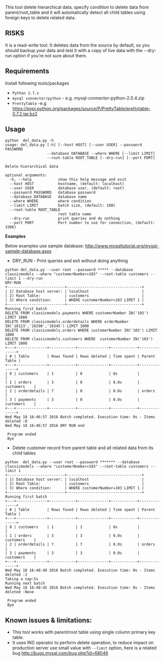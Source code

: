 
This tool delete hierarchical data,  specify condition to delete data from parent/root_table and it will automatically detect all child tables using foreign keys to delete related data.

## RISKS
It is a read-write tool. It deletes data from the source by default, so you should backup your data and test it with a copy of live data with the --dry-run option  if you’re not sure about them.

## Requirements
Install following tools/packages
* `Python 2.7.x`
* `mysql connector/python` - e.g. mysql-connector-python-2.0.4.zip
* `PrettyTable` -e.g https://pypi.python.org/packages/source/P/PrettyTable/prettytable-0.7.2.tar.bz2

## Usage
```
python  del_data.py -h
usage: del_data.py [-h] [--host HOST] [--user USER] --password PASSWORD
                   --database DATABASE --where WHERE [--limit LIMIT]
                   --root-table ROOT_TABLE [--dry-run] [--port PORT]

Delete hierarchical data

optional arguments:
  -h, --help            show this help message and exit
  --host HOST           hostname, (default: localhost)
  --user USER           database user, (default: root)
  --password PASSWORD   database password
  --database DATABASE   database name
  --where WHERE         where condition
  --limit LIMIT         batch size, (default: 100)
  --root-table ROOT_TABLE
                        root table name
  --dry-run             print queries and do nothing
  --port PORT           Port number to use for connection, (default: 3306)
```

**Examples**

Below examples use sample database: http://www.mysqltutorial.org/mysql-sample-database.aspx

* DRY_RUN - Print queries and exit without doing anything
```
python del_data.py --user root --password ***** --database classicmodels --where "customerNumber=103" --root-table customers --limit 1 --dry-run
DRY-RUN
+--------------------------+----------------------------------+
| 1) Database host server: | localhost                        |
| 2) Root Table:           | customers                        |
| 3) Where condition:      | WHERE customerNumber=103 LIMIT 1 |
+--------------------------+----------------------------------+
Running first batch
DELETE FROM classicmodels.payments WHERE customerNumber IN('103') LIMIT 1000
DELETE FROM classicmodels.orderdetails WHERE orderNumber IN('10123','10298','10345') LIMIT 1000
DELETE FROM classicmodels.orders WHERE customerNumber IN('103') LIMIT 1000
DELETE FROM classicmodels.customers WHERE  customerNumber IN('103') LIMIT 1000
+---+--------------+------------+--------------+------------+--------------+
| # | Table        | Rows found | Rows deleted | Time spent | Parent Table |
+---+--------------+------------+--------------+------------+--------------+
| 0 | customers    | 1          | 0            | 0s         |              |
| 1 | orders       | 3          | 0            | 0.0s       | customers    |
| 2 | orderdetails | 7          | 0            | 0.0s       | orders       |
| 3 | payments     | 3          | 0            | 0.0s       | customers    |
+---+--------------+------------+--------------+------------+--------------+
Wed May 18 16:46:57 2016 Batch completed. Execution time: 0s - Items deleted :0
Wed May 18 16:46:57 2016 DRY RUN end

 Program ended
 Bye
```

* Delete customer record from parent table and all related data from its child tables

```
python  del_data.py --user root --password ******* --database classicmodels --where "customerNumber=103" --root-table customers --limit 1
+--------------------------+----------------------------------+
| 1) Database host server: | localhost                        |
| 2) Root Table:           | customers                        |
| 3) Where condition:      | WHERE customerNumber=103 LIMIT 1 |
+--------------------------+----------------------------------+
Running first batch
+---+--------------+------------+--------------+------------+--------------+
| # | Table        | Rows found | Rows deleted | Time spent | Parent Table |
+---+--------------+------------+--------------+------------+--------------+
| 0 | customers    | 1          | 1            | 0s         |              |
| 1 | orders       | 3          | 3            | 0.0s       | customers    |
| 2 | orderdetails | 7          | 7            | 0.0s       | orders       |
| 3 | payments     | 3          | 3            | 0.0s       | customers    |
+---+--------------+------------+--------------+------------+--------------+
Wed May 18 16:48:40 2016 Batch completed. Execution time: 0s - Items deleted :1
Taking a nap:5s
Running next batch
Wed May 18 16:48:45 2016 Batch completed. Execution time: 0s - Items deleted :None

 Program ended
 Bye
```

## Known issues & limitations:
* This tool works with parent/root table using single column primary key table.
* It uses IN() operator to perform delete operation, to reduce impact on production server use small value with ```--limit``` option, here is a related bug http://bugs.mysql.com/bug.php?id=68046

